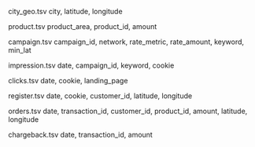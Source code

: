 city_geo.tsv
	city, latitude, longitude

product.tsv
	product_area, product_id, amount

campaign.tsv
	campaign_id, network, rate_metric, rate_amount, keyword, min_lat

impression.tsv
	date, campaign_id, keyword, cookie

clicks.tsv
	date, cookie, landing_page

register.tsv
	date, cookie, customer_id, latitude, longitude

orders.tsv
	date, transaction_id, customer_id, product_id, amount, latitude, longitude

chargeback.tsv
	date, transaction_id, amount
